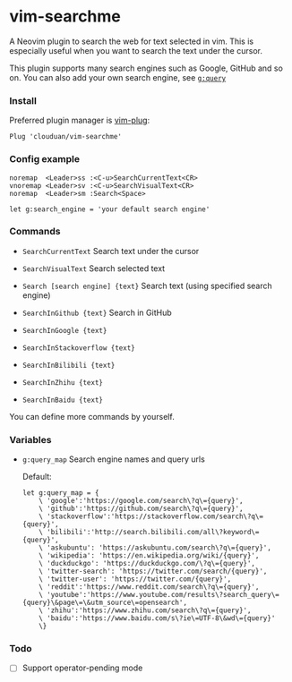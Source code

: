 # vim-searchme

A Neovim plugin to search the web for text selected in vim. This is especially
useful when you want to search the text under the cursor.

This plugin supports many search engines such as Google, GitHub and so on.
You can also add your own search engine, see [`g:query`](#Variables)

### Install

Preferred plugin manager is [vim-plug](https://github.com/junegunn/vim-plug):

```vim
Plug 'clouduan/vim-searchme'
```

### Config example

```vim
noremap  <Leader>ss :<C-u>SearchCurrentText<CR>
vnoremap <Leader>sv :<C-u>SearchVisualText<CR>
noremap  <Leader>sm :Search<Space>

let g:search_engine = 'your default search engine'
```

### Commands

-   `SearchCurrentText` Search text under the cursor

-   `SearchVisualText` Search selected text

-   `Search [search engine] {text}` Search text (using specified search engine)

-   `SearchInGithub {text}` Search in GitHub

-   `SearchInGoogle {text}`

-   `SearchInStackoverflow {text}`

-   `SearchInBilibili {text}`

-   `SearchInZhihu {text}`

-   `SearchInBaidu {text}`

You can define more commands by yourself.

### Variables

-   `g:query_map` Search engine names and query urls

    Default:
    ```vim
    let g:query_map = {
        \ 'google':'https://google.com/search\?q\={query}',
        \ 'github':'https://github.com/search\?q\={query}',
        \ 'stackoverflow':'https://stackoverflow.com/search\?q\={query}',
        \ 'bilibili':'http://search.bilibili.com/all\?keyword\={query}',
        \ 'askubuntu': 'https://askubuntu.com/search\?q\={query}',
        \ 'wikipedia': 'https://en.wikipedia.org/wiki/{query}',
        \ 'duckduckgo': 'https://duckduckgo.com/\?q\={query}',
        \ 'twitter-search': 'https://twitter.com/search/{query}',
        \ 'twitter-user': 'https://twitter.com/{query}',
        \ 'reddit':'https://www.reddit.com/search\?q\={query}',
        \ 'youtube':'https://www.youtube.com/results\?search_query\={query}\&page\=\&utm_source\=opensearch',
        \ 'zhihu':'https://www.zhihu.com/search\?q\={query}',
        \ 'baidu':'https://www.baidu.com/s\?ie\=UTF-8\&wd\={query}'
        \}
    ```

### Todo

-   [ ] Support operator-pending mode
